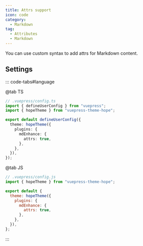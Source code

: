 ```yaml
---
title: Attrs support
icon: code
category:
  - Markdown
tag:
  - Attributes
  - Markdown
---
```


You can use custom syntax to add attrs for Markdown content.

<!-- more -->

## Settings

::: code-tabs#language

@tab TS

```ts {8}
// .vuepress/config.ts
import { defineUserConfig } from "vuepress";
import { hopeTheme } from "vuepress-theme-hope";

export default defineUserConfig({
  theme: hopeTheme({
    plugins: {
      mdEnhance: {
        attrs: true,
      },
    },
  }),
});
```

@tab JS

```js {8}
// .vuepress/config.js
import { hopeTheme } from "vuepress-theme-hope";

export default {
  theme: hopeTheme({
    plugins: {
      mdEnhance: {
        attrs: true,
      },
    },
  }),
};
```

:::

<!-- @include: @md-enhance/guide/attrs.md#after -->

